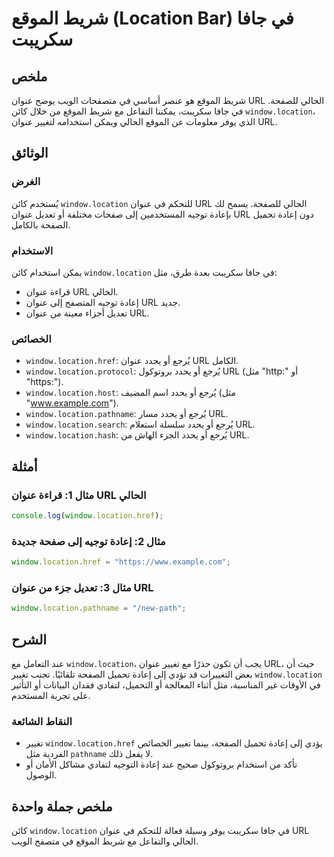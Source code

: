 <!--
Meta Description: # شريط الموقع (Location Bar) في جافا سكريبت ## ملخص شريط الموقع هو عنصر أساسي في متصفحات الويب يوضح عنوان URL الحالي للصفحة. في جافا سكريبت، يمكننا ال...
Meta Keywords: location, url, window, عنوان, الحالي
-->

# شريط الموقع (Location Bar) في جافا سكريبت

## ملخص
شريط الموقع هو عنصر أساسي في متصفحات الويب يوضح عنوان URL الحالي للصفحة. في جافا سكريبت، يمكننا التفاعل مع شريط الموقع من خلال كائن `window.location`، الذي يوفر معلومات عن الموقع الحالي ويمكن استخدامه لتغيير عنوان URL.

## الوثائق
### الغرض
يُستخدم كائن `window.location` للتحكم في عنوان URL الحالي للصفحة. يسمح لك بإعادة توجيه المستخدمين إلى صفحات مختلفة أو تعديل عنوان URL دون إعادة تحميل الصفحة بالكامل.

### الاستخدام
يمكن استخدام كائن `window.location` في جافا سكريبت بعدة طرق، مثل:
- قراءة عنوان URL الحالي.
- إعادة توجيه المتصفح إلى عنوان URL جديد.
- تعديل أجزاء معينة من عنوان URL.

### الخصائص
- `window.location.href`: يُرجع أو يحدد عنوان URL الكامل.
- `window.location.protocol`: يُرجع أو يحدد بروتوكول URL (مثل "http:" أو "https:").
- `window.location.host`: يُرجع أو يحدد اسم المضيف (مثل "www.example.com").
- `window.location.pathname`: يُرجع أو يحدد مسار URL.
- `window.location.search`: يُرجع أو يحدد سلسلة استعلام URL.
- `window.location.hash`: يُرجع أو يحدد الجزء الهاش من URL.

## أمثلة
### مثال 1: قراءة عنوان URL الحالي
```javascript
console.log(window.location.href);
```

### مثال 2: إعادة توجيه إلى صفحة جديدة
```javascript
window.location.href = "https://www.example.com";
```

### مثال 3: تعديل جزء من عنوان URL
```javascript
window.location.pathname = "/new-path";
```

## الشرح
عند التعامل مع `window.location`، يجب أن تكون حذرًا مع تغيير عنوان URL، حيث أن بعض التغييرات قد تؤدي إلى إعادة تحميل الصفحة تلقائيًا. تجنب تغيير `window.location` في الأوقات غير المناسبة، مثل أثناء المعالجة أو التحميل، لتفادي فقدان البيانات أو التأثير على تجربة المستخدم.

### النقاط الشائعة
- تغيير `window.location.href` يؤدي إلى إعادة تحميل الصفحة، بينما تغيير الخصائص الفردية مثل `pathname` لا يفعل ذلك.
- تأكد من استخدام بروتوكول صحيح عند إعادة التوجيه لتفادي مشاكل الأمان أو الوصول.

## ملخص جملة واحدة
كائن `window.location` في جافا سكريبت يوفر وسيلة فعالة للتحكم في عنوان URL الحالي والتفاعل مع شريط الموقع في متصفح الويب.